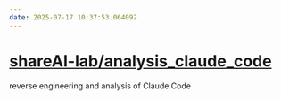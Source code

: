 ```yaml
---
date: 2025-07-17 10:37:53.064092
---
```


# [shareAI-lab/analysis_claude_code](https://github.com/shareAI-lab/analysis_claude_code)

reverse engineering and analysis of Claude Code